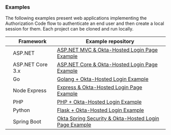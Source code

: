 ### Examples

The following examples present web applications implementing the Authorization Code flow to authenticate an end user and then create a local session for them. Each project can be cloned and run locally.

|                                       | Framework    | Example repository                                             |
| :-----------------------------------: | ------------ | -------------------------------------------------------------- |
| <i class="icon code-dotnet-32"></i> | ASP.NET | [ASP.NET MVC & Okta-Hosted Login Page Example](https://github.com/okta/samples-aspnet/tree/master/okta-hosted-login) |
| <i class="icon code-dotnet-32"></i> | ASP.NET Core 3.x | [ASP.NET Core & Okta-Hosted Login Page Example](https://github.com/okta/samples-aspnetcore/tree/master/samples-aspnetcore-3x/okta-hosted-login) |
| <i class="icon code-go-32"></i> | Go  | [Golang + Okta-Hosted Login Example](https://github.com/okta/samples-golang/tree/master/okta-hosted-login) |
| <i class="icon code-nodejs-32"></i> | Node Express | [Express & Okta-Hosted Login Page Example](https://github.com/okta/samples-nodejs-express-4/tree/master/okta-hosted-login) |
| <i class="icon code-php-32"></i> | PHP       | [PHP + Okta-Hosted Login Example](https://github.com/okta/samples-php/tree/develop/okta-hosted-login) |
| <i class="icon code-python-32"></i> | Python | [Flask + Okta-Hosted Login Example](https://github.com/okta/samples-python-flask/tree/master/okta-hosted-login) |
| <i class="icon code-spring-32"></i>     | Spring Boot | [Okta Spring Security & Okta-Hosted Login Page Example](https://github.com/okta/samples-java-spring/tree/master/okta-hosted-login) |
